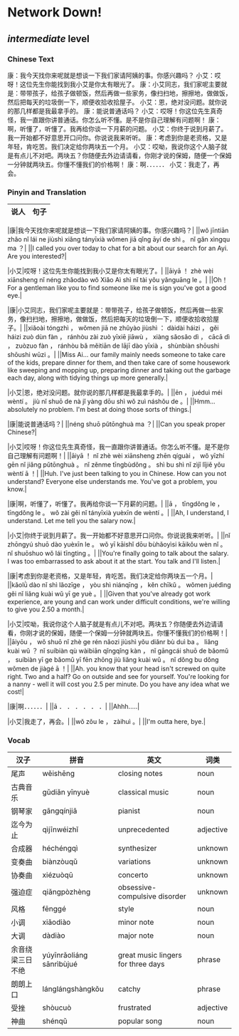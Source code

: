 # Network Down!
## *intermediate* level

### Chinese Text
康：我今天找你来呢就是想谈一下我们家请阿姨的事。你感兴趣吗？
小艾：哎呀！这位先生你能找到我小艾是你太有眼光了。
康：小艾同志，我们家呢主要就是：带带孩子，给孩子做顿饭，然后再做一些家务，像扫扫地，擦擦地，做做饭，然后把每天的垃圾倒一下，顺便收拾收拾屋子。
小艾：恩，绝对没问题。就你说的那几样都是我最拿手的。
康：能说普通话吗？
小艾：哎呀！你这位先生真奇怪，我一直跟你讲普通话。你怎么听不懂。是不是你自己理解有问题啊！
康：啊，听懂了，听懂了。我再给你谈一下月薪的问题。
小艾：你终于说到月薪了。我一开始都不好意思开口问你。你说说我来听听。
康：考虑到你是老资格，又是年轻，肯吃苦。我们决定给你两块五一个月。
小艾：哎呦，我说你这个人脑子就是有点儿不对吧。两块五？你随便去外边请请看，你刚才说的保姆，随便一个保姆一分钟就两块五。你懂不懂我们的价格啊！
康：啊．．．．．．
小艾：我走了，再会。

### Pinyin and Translation
|说人|句子|
|----|----|

|康|我今天找你来呢就是想谈一下我们家请阿姨的事。你感兴趣吗？|
||wǒ jīntiān zhǎo nǐ lái ne jiùshì xiǎng tányīxià wǒmen jiā qǐng āyí de shì 。 nǐ gǎn xìngqu ma ？|
||I called you over today to chat for a bit about our search for an Ayi. Are you interested?|

|小艾|哎呀！这位先生你能找到我小艾是你太有眼光了。|
||āiyā ！ zhè wèi xiānsheng nǐ néng zhǎodào wǒ Xiǎo Aì shì nǐ tài yǒu yǎnguāng le 。|
||Oh！For a gentleman like you to find someone like me is sign you've got a good eye.|

|康|小艾同志，我们家呢主要就是：带带孩子，给孩子做顿饭，然后再做一些家务，像扫扫地，擦擦地，做做饭，然后把每天的垃圾倒一下，顺便收拾收拾屋子。|
||xiǎoài tóngzhì ， wǒmen jiā ne zhǔyào jiùshì ： dàidài háizi ， gěi háizi zuò dùn fàn ， ránhòu zài zuò yīxiē jiāwù ， xiàng sǎosǎo dì ， cācā dì ， zuòzuo fàn ， ránhòu bǎ měitiān de lājī dào yīxià ， shùnbiàn shōushi shōushi wūzi 。|
||Miss Ai... our family mainly needs someone to take care of the kids, prepare dinner for them, and then take care of some housework like sweeping and mopping up, preparing dinner and taking out the garbage each day, along with tidying things up more generally.|

|小艾|恩，绝对没问题。就你说的那几样都是我最拿手的。|
||ēn ， juéduì méi wèntí 。 jiù nǐ shuō de nà jǐ yàng dōu shì wǒ zuì náshǒu de 。|
||Hmm... absolutely no problem. I'm best at doing those sorts of things.|

|康|能说普通话吗？|
||néng shuō pǔtōnghuà ma ？|
||Can you speak proper Chinese?|

|小艾|哎呀！你这位先生真奇怪，我一直跟你讲普通话。你怎么听不懂。是不是你自己理解有问题啊！|
||āiyā ！ nǐ zhè wèi xiānsheng zhēn qíguài ， wǒ yīzhí gēn nǐ jiǎng pǔtōnghuà 。 nǐ zěnme tīngbùdǒng 。 shì bu shì nǐ zìjǐ lǐjiě yǒu wèntí ā ！|
||Huh. I've just been talking to you in Chinese. How can you not understand?  Everyone else understands me. You've got a problem, you know.|

|康|啊，听懂了，听懂了。我再给你谈一下月薪的问题。|
||ā ， tīngdǒng le ， tīngdǒng le 。 wǒ zài gěi nǐ tányīxià yuèxīn de wèntí 。|
||Ah, I understand, I understand. Let me tell you the salary now.|

|小艾|你终于说到月薪了。我一开始都不好意思开口问你。你说说我来听听。|
||nǐ zhōngyú shuō dào yuèxīn le 。 wǒ yī kāishǐ dōu bùhǎoyìsi kāikǒu wèn nǐ 。 nǐ shuōshuo wǒ lái tīngting 。|
||You're finally going to talk about the salary. I was too embarrassed to ask about it at the start. You talk and I'll listen.|

|康|考虑到你是老资格，又是年轻，肯吃苦。我们决定给你两块五一个月。|
||kǎolǜ dào nǐ shì lǎozīge ， yòu shì niánqīng ， kěn chīkǔ 。 wǒmen juédìng gěi nǐ liǎng kuài wǔ yī ge yuè 。|
||Given that you've already got work experience, are young and can work under difficult conditions, we're willing to give you 2.50 a month.|

|小艾|哎呦，我说你这个人脑子就是有点儿不对吧。两块五？你随便去外边请请看，你刚才说的保姆，随便一个保姆一分钟就两块五。你懂不懂我们的价格啊！|
||āiyōu ， wǒ shuō nǐ zhè ge rén nǎozi jiùshì yǒu diǎnr bù duì ba 。 liǎng kuài wǔ ？ nǐ suíbiàn qù wàibiān qǐngqǐng kàn ， nǐ gāngcái shuō de bǎomǔ ， suíbiàn yī ge bǎomǔ yī fēn zhōng jiù liǎng kuài wǔ 。 nǐ dǒng bu dǒng wǒmen de jiàgé ā ！|
||Ah. you know that your head isn't screwed on quite right. Two and a half? Go on outside and see for yourself. You're looking for a nanny - well it will cost you 2.5 per minute. Do you have any idea what we cost!|

|康|啊．．．．．．|
||ā ． ． ． ． ． ．|
||Ahhh.....|

|小艾|我走了，再会。|
||wǒ zǒu le ， zàihuì 。|
||I'm outta here, bye.|
### Vocab
|汉子|拼音|英文|词类|
|----|----|----|----|
|尾声|wěishēng|closing notes|noun|
|古典音乐|gǔdiǎn yīnyuè|classical music|noun|
|钢琴家|gāngqínjiā|pianist|noun|
|迄今为止|qìjīnwéizhǐ|unprecedented|adjective|
|合成器|héchéngqì|synthesizer|unknown|
|变奏曲|biànzòuqǔ|variations|unknown|
|协奏曲|xiézuòqū|concerto|unknown|
|强迫症|qiǎngpòzhèng|obsessive-compulsive disorder|unknown|
|风格|fēnggé|style|noun|
|小调|xiǎodiào|minor note|noun|
|大调|dàdiào|major note|noun|
|余音绕梁三日不绝|yúyīnrǎoliáng sānrìbùjué|great music lingers for three days|phrase|
|朗朗上口|lánglángshàngkǒu|catchy|phrase|
|受挫|shòucuò|frustrated|adjective|
|神曲|shénqǔ|popular song|noun|